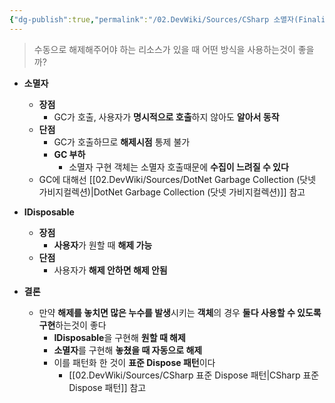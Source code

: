 ```yaml
---
{"dg-publish":true,"permalink":"/02.DevWiki/Sources/CSharp 소멸자(Finalizer) vs IDisposable/","noteIcon":""}
---
```


>수동으로 해제해주어야 하는 리소스가 있을 때 어떤 방식을 사용하는것이 좋을까?

* **소멸자** 
	* **장점**
		* GC가 호출, 사용자가 **명시적으로 호출**하지 않아도 **알아서 동작**
	* **단점**
		* GC가 호출하므로 **해제시점** 통제 불가
		* **GC 부하**
			* 소멸자 구현 객체는 소멸자 호출때문에 **수집이 느려질 수 있다**
    * GC에 대해선 [[02.DevWiki/Sources/DotNet Garbage Collection (닷넷 가비지컬렉션)\|DotNet Garbage Collection (닷넷 가비지컬렉션)]] 참고
* **IDisposable**
	* **장점**
		* **사용자**가 원할 때 **해제 가능**
	* **단점**
		* 사용자가 **해제 안하면 해제 안됨**

* **결론**
	* 만약 **해제를 놓치면 많은 누수를 발생**시키는 **객체**의 경우 **둘다 사용할 수 있도록 구현**하는것이 좋다
		* **IDisposable**을 구현해 **원할 때 해제**
		* **소멸자**를 구현해 **놓쳤을 때 자동으로 해제**
		* 이를 패턴화 한 것이 **표준 Dispose 패턴**이다
    		* [[02.DevWiki/Sources/CSharp 표준 Dispose 패턴\|CSharp 표준 Dispose 패턴]] 참고

